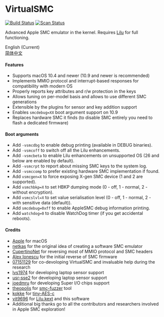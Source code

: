 VirtualSMC
========

[![Build Status](https://github.com/acidanthera/VirtualSMC/actions/workflows/main.yml/badge.svg?branch=master)](https://github.com/acidanthera/VirtualSMC/actions) [![Scan Status](https://scan.coverity.com/projects/16571/badge.svg?flat=1)](https://scan.coverity.com/projects/16571)

Advanced Apple SMC emulator in the kernel. Requires [Lilu](https://github.com/vit9696/Lilu) for full functioning.

English (Current)  
[简体中文](README_zh.md)  

#### Features
- Supports macOS 10.4 and newer (10.9 and newer is recommended)
- Implements MMIO protocol and interrupt-based responses for compatibility with modern OS
- Properly reports key attributes and r/w protection in the keys
- Allows tuning on per-model basis and allows to use different SMC generations
- Extensible by the plugins for sensor and key addition support
- Enables `smcdebug=XX` boot argument support on 10.9
- Replaces hardware SMC it finds (to disable SMC entirely you need to flash a dedicated firmware)

#### Boot arguments
- Add `-vsmcdbg` to enable debug printing (available in DEBUG binaries).
- Add `-vsmcoff` to switch off all the Lilu enhancements.
- Add `-vsmcbeta` to enable Lilu enhancements on unsupported OS (26 and below are enabled by default).
- Add `-vsmcrpt` to report about missing SMC keys to the system log.
- Add `-vsmccomp` to prefer existing hardware SMC implementation if found.
- Add `vsmcgen=X` to force exposing X-gen SMC device (1 and 2 are supported).
- Add `vsmchbkp=X` to set HBKP dumping mode (0 - off, 1 - normal, 2 - without encryption).
- Add `vsmcslvl=X` to set value serialisation level (0 - off, 1 - normal, 2 - with sensitive data (default)).
- Add `smcdebug=0xff` to enable AppleSMC debug information printing.
- Add `watchdog=0` to disable WatchDog timer (if you get accidental reboots).

#### Credits
- [Apple](https://www.apple.com) for macOS
- [netkas](http://netkas.org) for the original idea of creating a software SMC emulator
- [CupertinoNet](https://github.com/CupertinoNet) for reversing most of MMIO protocol and SMC headers
- [Alex Ionescu](https://github.com/ionescu007) for the initial reverse of SMC firmware
- [07151129](https://github.com/07151129) for co-devoloping VirtualSMC and invaluable help during the research
- [lvs1974](https://github.com/lvs1974) for developing laptop sensor support
- [usr-sse2](https://github.com/usr-sse2) for developing laptop sensor support
- [joedmru](https://github.com/joedmru) for developing Super I/O chips support
- [theopolis](https://github.com/theopolis) for [smc-fuzzer](https://github.com/theopolis/smc-fuzzer) tool
- [kokke](https://github.com/kokke) for [tiny-AES-c](https://github.com/kokke/tiny-AES-c)
- [vit9696](https://github.com/vit9696) for [Lilu.kext](https://github.com/vit9696/Lilu) and this software
- Additional big thanks go to all the contributors and researchers involved in Apple SMC exploration!
